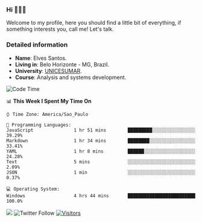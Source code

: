 


### Hi 🙋🏽‍♂️

Welcome to my profile, here you should find a little bit of everything, if something interests you, call me! Let's talk.

### Detailed information

* **Name**: Elves Santos.
* **Living in**: Belo Horizonte - MG, Brazil.
* **University**: [UNICESUMAR](https://venhaparaunicesumar.com.br/pos-graduacao).
* **Course**: Analysis and systems development.

<!--START_SECTION:waka-->
![Code Time](http://img.shields.io/badge/Code%20Time-4%20hrs%2044%20mins-blue)

📊 **This Week I Spent My Time On** 

```text
⌚︎ Time Zone: America/Sao_Paulo

💬 Programming Languages: 
JavaScript               1 hr 51 mins        █████████░░░░░░░░░░░░░░░░   39.29% 
Markdown                 1 hr 34 mins        ████████░░░░░░░░░░░░░░░░░   33.41% 
YAML                     1 hr 8 mins         ██████░░░░░░░░░░░░░░░░░░░   24.28% 
Text                     5 mins              ░░░░░░░░░░░░░░░░░░░░░░░░░   2.09% 
JSON                     1 min               ░░░░░░░░░░░░░░░░░░░░░░░░░   0.37%

💻 Operating System: 
Windows                  4 hrs 44 mins       █████████████████████████   100.0%

```


<!--END_SECTION:waka-->


<a href="https://www.linkedin.com/in/e1vescmd/"  target="_blank"><img src="https://img.shields.io/badge/-LinkedIn-%230077B5?style=for-the-badge&logo=linkedin&logoColor=white" target="_blank"></a>
![Twitter Follow](https://img.shields.io/twitter/follow/e1vescmd?color=00aced&label=Twitter&style=for-the-badge)
[![Visitors](https://api.visitorbadge.io/api/visitors?path=https%3A%2F%2Fgithub.com%2Fe1vescmd&labelColor=%23697689&countColor=%23d9e3f0)](https://visitorbadge.io/status?path=https%3A%2F%2Fgithub.com%2Fe1vescmd)
